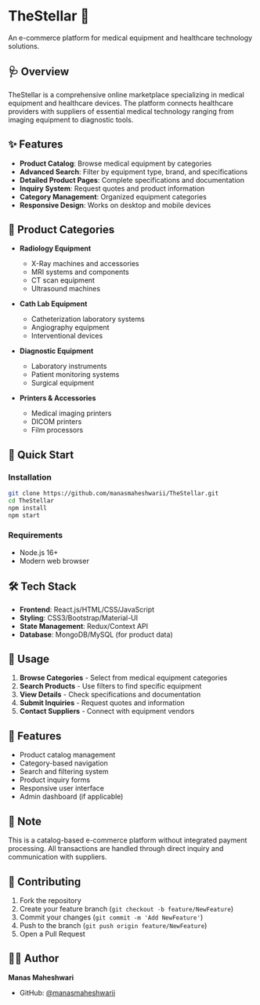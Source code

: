 # TheStellar 🏥

An e-commerce platform for medical equipment and healthcare technology solutions.

## 🩺 Overview

TheStellar is a comprehensive online marketplace specializing in medical equipment and healthcare devices. The platform connects healthcare providers with suppliers of essential medical technology ranging from imaging equipment to diagnostic tools.

## ✨ Features

- **Product Catalog**: Browse medical equipment by categories
- **Advanced Search**: Filter by equipment type, brand, and specifications
- **Detailed Product Pages**: Complete specifications and documentation
- **Inquiry System**: Request quotes and product information
- **Category Management**: Organized equipment categories
- **Responsive Design**: Works on desktop and mobile devices

## 🏥 Product Categories

- **Radiology Equipment**
  - X-Ray machines and accessories
  - MRI systems and components
  - CT scan equipment
  - Ultrasound machines

- **Cath Lab Equipment**
  - Catheterization laboratory systems
  - Angiography equipment
  - Interventional devices

- **Diagnostic Equipment**
  - Laboratory instruments
  - Patient monitoring systems
  - Surgical equipment

- **Printers & Accessories**
  - Medical imaging printers
  - DICOM printers
  - Film processors

## 🚀 Quick Start

### Installation
```bash
git clone https://github.com/manasmaheshwarii/TheStellar.git
cd TheStellar
npm install
npm start
```

### Requirements
- Node.js 16+
- Modern web browser

## 🛠️ Tech Stack

- **Frontend**: React.js/HTML/CSS/JavaScript
- **Styling**: CSS3/Bootstrap/Material-UI
- **State Management**: Redux/Context API
- **Database**: MongoDB/MySQL (for product data)

## 📱 Usage

1. **Browse Categories** - Select from medical equipment categories
2. **Search Products** - Use filters to find specific equipment
3. **View Details** - Check specifications and documentation
4. **Submit Inquiries** - Request quotes and information
5. **Contact Suppliers** - Connect with equipment vendors

## 🔧 Features

- Product catalog management
- Category-based navigation
- Search and filtering system
- Product inquiry forms
- Responsive user interface
- Admin dashboard (if applicable)

## 📝 Note

This is a catalog-based e-commerce platform without integrated payment processing. All transactions are handled through direct inquiry and communication with suppliers.

## 🤝 Contributing

1. Fork the repository
2. Create your feature branch (`git checkout -b feature/NewFeature`)
3. Commit your changes (`git commit -m 'Add NewFeature'`)
4. Push to the branch (`git push origin feature/NewFeature`)
5. Open a Pull Request

## 👨‍💻 Author

**Manas Maheshwari**
- GitHub: [@manasmaheshwarii](https://github.com/manasmaheshwarii)
